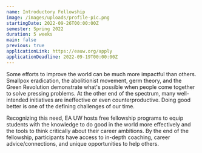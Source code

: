 ```yaml
---
name: Introductory Fellowship
image: /images/uploads/profile-pic.png
startingDate: 2022-09-26T00:00:00Z
semester: Spring 2022
duration: 5 weeks
main: false
previous: true
applicationLink: https://eauw.org/apply
applicationDeadline: 2022-09-19T00:00:00Z
---
```


Some efforts to improve the world can be much more impactful than others. Smallpox eradication, the abolitionist movement, germ theory, and the Green Revolution demonstrate what's possible when people come together to solve pressing problems. At the other end of the spectrum, many well-intended initiatives are ineffective or even counterproductive. Doing good better is one of the defining challenges of our time.

Recognizing this need, EA UW hosts free fellowship programs to equip students with the knowledge to do good in the world more effectively and the tools to think critically about their career ambitions. By the end of the fellowship, participants have access to in-depth coaching, career advice/connections, and unique opportunities to help others.
